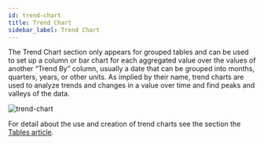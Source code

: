 ```yaml
---
id: trend-chart
title: Trend Chart
sidebar_label: Trend Chart
---
```


<div style={{textAlign: "justify"}}>

The Trend Chart section only appears for grouped tables and can be used to set up a column or bar chart for each aggregated value over the values of another “Trend By” column, usually a date that can be grouped into months, quarters, years, or other units. 
As implied by their name, trend charts are used to analyze trends and changes in a value over time and find peaks and valleys of the data.

![trend-chart](https://s3.amazonaws.com/cdn.qrvey.com/documentation_assets/ui-docs/dataviews/chart-builder/chart-configuration/trend-chart/trend1.png#thumbnail)


For detail about the use and creation of trend charts see the section the <a href="" target="_blank">Tables article</a>.

</div>